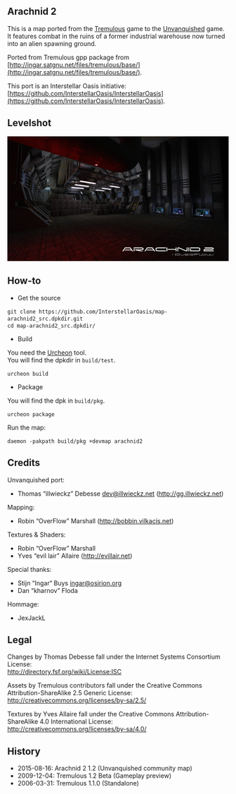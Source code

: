 Arachnid 2
----------

This is a map ported from the [Tremulous](http://tremulous.net/) game to the [Unvanquished](https://www.unvanquished.net/) game. It features combat in the ruins of a former industrial warehouse now turned into an alien spawning ground.

Ported from Tremulous gpp package from [http://ingar.satgnu.net/files/tremulous/base/](http://ingar.satgnu.net/files/tremulous/base/).

This port is an Interstellar Oasis initiative: [https://github.com/InterstellarOasis/InterstellarOasis](https://github.com/InterstellarOasis/InterstellarOasis).

Levelshot
---------

![Levelshot](meta/arachnid2/arachnid2_web.jpg)

How-to
------

* Get the source

```
git clone https://github.com/InterstellarOasis/map-arachnid2_src.dpkdir.git
cd map-arachnid2_src.dpkdir/
```

* Build

You need the [Urcheon](https://github.com/illwieckz/Urcheon) tool.  
You will find the dpkdir in `build/test`.

```
urcheon build
```

* Package

You will find the dpk in `build/pkg`.

```
urcheon package
```

Run the map:

```
daemon -pakpath build/pkg +devmap arachnid2
```

Credits
-------

Unvanquished port:

* Thomas “illwieckz” Debesse <dev@illwieckz.net> (http://gg.illwieckz.net)

Mapping:

* Robin “OverFlow” Marshall (http://bobbin.vilkacis.net)

Textures & Shaders:

* Robin “OverFlow” Marshall
* Yves “evil lair” Allaire (http://evillair.net)

Special thanks:

* Stijn “Ingar“ Buys <ingar@osirion.org>
* Dan “kharnov” Floda

Hommage:

* JexJackL

Legal
-----

Changes by Thomas Debesse fall under the Internet Systems Consortium License:  
http://directory.fsf.org/wiki/License:ISC

Assets by Tremulous contributors fall under the Creative Commons Attribution-ShareAlike 2.5 Generic License:  
http://creativecommons.org/licenses/by-sa/2.5/

Textures by Yves Allaire fall under the Creative Commons Attribution-ShareAlike 4.0 International License:  
http://creativecommons.org/licenses/by-sa/4.0/

History
-------

* 2015-08-16:	Arachnid 2 1.2 (Unvanquished community map)
* 2009-12-04:	Tremulous 1.2 Beta (Gameplay preview)
* 2006-03-31:	Tremulous 1.1.0 (Standalone)
